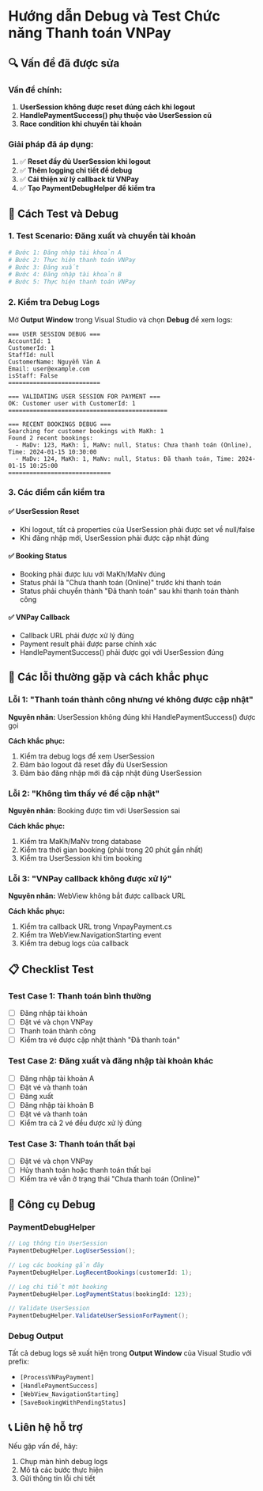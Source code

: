 # Hướng dẫn Debug và Test Chức năng Thanh toán VNPay

## 🔍 Vấn đề đã được sửa

### Vấn đề chính:
1. **UserSession không được reset đúng cách khi logout**
2. **HandlePaymentSuccess() phụ thuộc vào UserSession cũ**
3. **Race condition khi chuyển tài khoản**

### Giải pháp đã áp dụng:
1. ✅ **Reset đầy đủ UserSession khi logout**
2. ✅ **Thêm logging chi tiết để debug**
3. ✅ **Cải thiện xử lý callback từ VNPay**
4. ✅ **Tạo PaymentDebugHelper để kiểm tra**

## 🧪 Cách Test và Debug

### 1. Test Scenario: Đăng xuất và chuyển tài khoản

```bash
# Bước 1: Đăng nhập tài khoản A
# Bước 2: Thực hiện thanh toán VNPay
# Bước 3: Đăng xuất
# Bước 4: Đăng nhập tài khoản B
# Bước 5: Thực hiện thanh toán VNPay
```

### 2. Kiểm tra Debug Logs

Mở **Output Window** trong Visual Studio và chọn **Debug** để xem logs:

```
=== USER SESSION DEBUG ===
AccountId: 1
CustomerId: 1
StaffId: null
CustomerName: Nguyễn Văn A
Email: user@example.com
isStaff: False
==========================

=== VALIDATING USER SESSION FOR PAYMENT ===
OK: Customer user with CustomerId: 1
=============================================

=== RECENT BOOKINGS DEBUG ===
Searching for customer bookings with MaKh: 1
Found 2 recent bookings:
  - MaDv: 123, MaKh: 1, MaNv: null, Status: Chưa thanh toán (Online), Time: 2024-01-15 10:30:00
  - MaDv: 124, MaKh: 1, MaNv: null, Status: Đã thanh toán, Time: 2024-01-15 10:25:00
=============================
```

### 3. Các điểm cần kiểm tra

#### ✅ **UserSession Reset**
- Khi logout, tất cả properties của UserSession phải được set về null/false
- Khi đăng nhập mới, UserSession phải được cập nhật đúng

#### ✅ **Booking Status**
- Booking phải được lưu với MaKh/MaNv đúng
- Status phải là "Chưa thanh toán (Online)" trước khi thanh toán
- Status phải chuyển thành "Đã thanh toán" sau khi thanh toán thành công

#### ✅ **VNPay Callback**
- Callback URL phải được xử lý đúng
- Payment result phải được parse chính xác
- HandlePaymentSuccess() phải được gọi với UserSession đúng

## 🐛 Các lỗi thường gặp và cách khắc phục

### Lỗi 1: "Thanh toán thành công nhưng vé không được cập nhật"

**Nguyên nhân:** UserSession không đúng khi HandlePaymentSuccess() được gọi

**Cách khắc phục:**
1. Kiểm tra debug logs để xem UserSession
2. Đảm bảo logout đã reset đầy đủ UserSession
3. Đảm bảo đăng nhập mới đã cập nhật đúng UserSession

### Lỗi 2: "Không tìm thấy vé để cập nhật"

**Nguyên nhân:** Booking được tìm với UserSession sai

**Cách khắc phục:**
1. Kiểm tra MaKh/MaNv trong database
2. Kiểm tra thời gian booking (phải trong 20 phút gần nhất)
3. Kiểm tra UserSession khi tìm booking

### Lỗi 3: "VNPay callback không được xử lý"

**Nguyên nhân:** WebView không bắt được callback URL

**Cách khắc phục:**
1. Kiểm tra callback URL trong VnpayPayment.cs
2. Kiểm tra WebView.NavigationStarting event
3. Kiểm tra debug logs của callback

## 📋 Checklist Test

### Test Case 1: Thanh toán bình thường
- [ ] Đăng nhập tài khoản
- [ ] Đặt vé và chọn VNPay
- [ ] Thanh toán thành công
- [ ] Kiểm tra vé được cập nhật thành "Đã thanh toán"

### Test Case 2: Đăng xuất và đăng nhập tài khoản khác
- [ ] Đăng nhập tài khoản A
- [ ] Đặt vé và thanh toán
- [ ] Đăng xuất
- [ ] Đăng nhập tài khoản B
- [ ] Đặt vé và thanh toán
- [ ] Kiểm tra cả 2 vé đều được xử lý đúng

### Test Case 3: Thanh toán thất bại
- [ ] Đặt vé và chọn VNPay
- [ ] Hủy thanh toán hoặc thanh toán thất bại
- [ ] Kiểm tra vé vẫn ở trạng thái "Chưa thanh toán (Online)"

## 🔧 Công cụ Debug

### PaymentDebugHelper
```csharp
// Log thông tin UserSession
PaymentDebugHelper.LogUserSession();

// Log các booking gần đây
PaymentDebugHelper.LogRecentBookings(customerId: 1);

// Log chi tiết một booking
PaymentDebugHelper.LogPaymentStatus(bookingId: 123);

// Validate UserSession
PaymentDebugHelper.ValidateUserSessionForPayment();
```

### Debug Output
Tất cả debug logs sẽ xuất hiện trong **Output Window** của Visual Studio với prefix:
- `[ProcessVNPayPayment]`
- `[HandlePaymentSuccess]`
- `[WebView_NavigationStarting]`
- `[SaveBookingWithPendingStatus]`

## 📞 Liên hệ hỗ trợ

Nếu gặp vấn đề, hãy:
1. Chụp màn hình debug logs
2. Mô tả các bước thực hiện
3. Gửi thông tin lỗi chi tiết 
